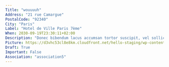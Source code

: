 ```yaml
---
Title: "wouuuuh"
Address: "21 rue Camargue"
PostalCode: "92340"
City: "Paris"
Label: "Hotel de Ville Paris 7ème"
When: 2030-09-19T23:30:11+02:00
Description: "Donec bibendum lacus accumsan tortor suscipit, vel sollicitudin velit eleifend. Etiam convallis tempus tempor."
Picture: https://d3vhc53cl8e8km.cloudfront.net/hello-staging/wp-content/uploads/2017/12/22223742/Events-1200x630.jpg
Draft: True
Important: False
Association: "association5"
---
```


